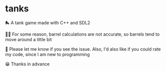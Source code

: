 # tanks
🛼 A tank game made with C++ and SDL2

🤷‍♂️ For some reason, barrel calculations are not accurate, so barrels tend to move around a little bit

🐖 Please let me know if you see the issue. Also, I'd also like if you could rate my code, since I am new to programming

😁 Thanks in advance
